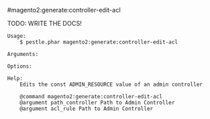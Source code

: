 #magento2:generate:controller-edit-acl

TODO: WRITE THE DOCS!
    
    Usage: 
        $ pestle.phar magento2:generate:controller-edit-acl
    
    Arguments:
    
    Options:
    
    Help:
        Edits the const ADMIN_RESOURCE value of an admin controller
        
        @command magento2:generate:controller-edit-acl
        @argument path_controller Path to Admin Controller
        @argument acl_rule Path to Admin Controller
    
    
    